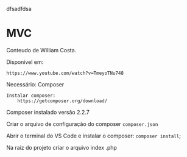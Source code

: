 dfsadfdsa 



# MVC

Conteudo de William Costa.

Disponivel em: 

    https://www.youtube.com/watch?v=TmeyoTNu748

Necessário:
    Composer

    Instalar composer:
        https://getcomposer.org/download/

Composer instalado versão 2.2.7

Criar  o arquivo de configuração do composer `composer.json`

Abrir o terminal do VS Code e instalar o composer: `composer install`; 


Na raiz do projeto criar o arquivo index .php 

